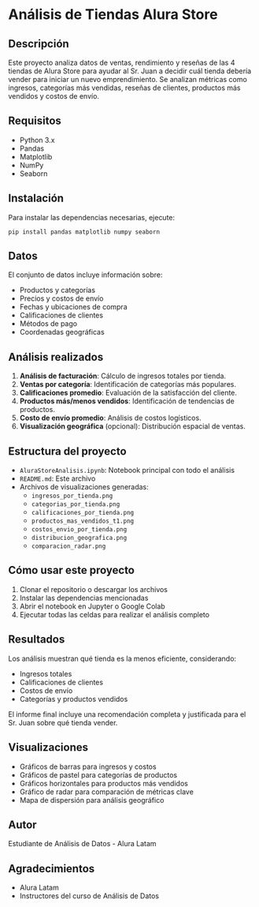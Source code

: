 # Análisis de Tiendas Alura Store

## Descripción
Este proyecto analiza datos de ventas, rendimiento y reseñas de las 4 tiendas de Alura Store para ayudar al Sr. Juan a decidir cuál tienda debería vender para iniciar un nuevo emprendimiento. Se analizan métricas como ingresos, categorías más vendidas, reseñas de clientes, productos más vendidos y costos de envío.

## Requisitos
- Python 3.x
- Pandas
- Matplotlib
- NumPy
- Seaborn

## Instalación
Para instalar las dependencias necesarias, ejecute:
```
pip install pandas matplotlib numpy seaborn
```

## Datos
El conjunto de datos incluye información sobre:
- Productos y categorías
- Precios y costos de envío
- Fechas y ubicaciones de compra
- Calificaciones de clientes
- Métodos de pago
- Coordenadas geográficas

## Análisis realizados
1. **Análisis de facturación**: Cálculo de ingresos totales por tienda.
2. **Ventas por categoría**: Identificación de categorías más populares.
3. **Calificaciones promedio**: Evaluación de la satisfacción del cliente.
4. **Productos más/menos vendidos**: Identificación de tendencias de productos.
5. **Costo de envío promedio**: Análisis de costos logísticos.
6. **Visualización geográfica** (opcional): Distribución espacial de ventas.

## Estructura del proyecto
- `AluraStoreAnalisis.ipynb`: Notebook principal con todo el análisis
- `README.md`: Este archivo
- Archivos de visualizaciones generadas:
  - `ingresos_por_tienda.png`
  - `categorias_por_tienda.png`
  - `calificaciones_por_tienda.png`
  - `productos_mas_vendidos_t1.png`
  - `costos_envio_por_tienda.png`
  - `distribucion_geografica.png`
  - `comparacion_radar.png`

## Cómo usar este proyecto
1. Clonar el repositorio o descargar los archivos
2. Instalar las dependencias mencionadas
3. Abrir el notebook en Jupyter o Google Colab
4. Ejecutar todas las celdas para realizar el análisis completo

## Resultados
Los análisis muestran qué tienda es la menos eficiente, considerando:
- Ingresos totales
- Calificaciones de clientes 
- Costos de envío
- Categorías y productos vendidos

El informe final incluye una recomendación completa y justificada para el Sr. Juan sobre qué tienda vender.

## Visualizaciones
- Gráficos de barras para ingresos y costos
- Gráficos de pastel para categorías de productos
- Gráficos horizontales para productos más vendidos
- Gráfico de radar para comparación de métricas clave
- Mapa de dispersión para análisis geográfico

## Autor
Estudiante de Análisis de Datos - Alura Latam

## Agradecimientos
- Alura Latam
- Instructores del curso de Análisis de Datos